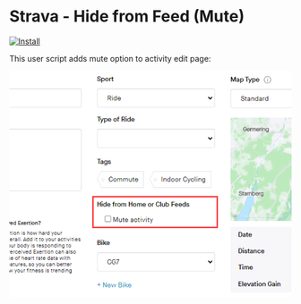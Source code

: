# Strava - Hide from Feed (Mute)

[![Install](https://img.shields.io/badge/Install-green)]()

This user script adds mute option to activity edit page:

![](strava-hide-from-feed.png)